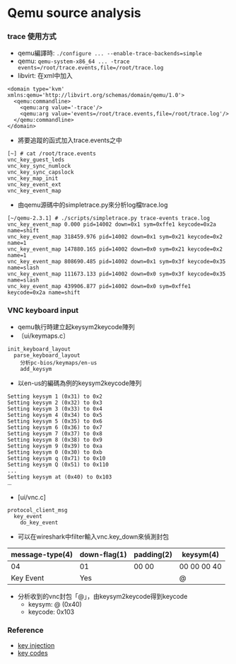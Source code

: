 # Qemu source analysis
### trace 使用方式
* qemu編譯時: `./configure ... --enable-trace-backends=simple`
* qemu: 
`qemu-system-x86_64 ... -trace events=/root/trace.events,file=/root/trace.log`
* libvirt: 在xml中加入
```
<domain type='kvm' xmlns:qemu='http://libvirt.org/schemas/domain/qemu/1.0'>
  <qemu:commandline>
    <qemu:arg value='-trace'/>
    <qemu:arg value='events=/root/trace.events,file=/root/trace.log'/>
  </qemu:commandline>
</domain>
```
* 將要追蹤的函式加入trace.events之中
```
[~] # cat /root/trace.events
vnc_key_guest_leds
vnc_key_sync_numlock
vnc_key_sync_capslock
vnc_key_map_init
vnc_key_event_ext
vnc_key_event_map
```
* 由qemu源碼中的simpletrace.py來分析log檔trace.log
```
[~/qemu-2.3.1] # ./scripts/simpletrace.py trace-events trace.log
vnc_key_event_map 0.000 pid=14002 down=0x1 sym=0xffe1 keycode=0x2a name=shift
vnc_key_event_map 318459.976 pid=14002 down=0x1 sym=0x21 keycode=0x2 name=1
vnc_key_event_map 147880.165 pid=14002 down=0x0 sym=0x21 keycode=0x2 name=1
vnc_key_event_map 808690.485 pid=14002 down=0x1 sym=0x3f keycode=0x35 name=slash
vnc_key_event_map 111673.133 pid=14002 down=0x0 sym=0x3f keycode=0x35 name=slash
vnc_key_event_map 439906.877 pid=14002 down=0x0 sym=0xffe1 keycode=0x2a name=shift
```
### VNC keyboard input
* qemu執行時建立起keysym2keycode陣列
* 〔ui/keymaps.c〕
```
init_keyboard_layout
  parse_keyboard_layout
    分析pc-bios/keymaps/en-us
    add_keysym
```
* 以en-us的編碼為例的keysym2keycode陣列
```
Setting keysym 1 (0x31) to 0x2
Setting keysym 2 (0x32) to 0x3
Setting keysym 3 (0x33) to 0x4
Setting keysym 4 (0x34) to 0x5
Setting keysym 5 (0x35) to 0x6
Setting keysym 6 (0x36) to 0x7
Setting keysym 7 (0x37) to 0x8
Setting keysym 8 (0x38) to 0x9
Setting keysym 9 (0x39) to 0xa
Setting keysym 0 (0x30) to 0xb
Setting keysym q (0x71) to 0x10
Setting keysym Q (0x51) to 0x110
...
Setting keysym at (0x40) to 0x103
‧‧‧
```
* [ui/vnc.c]
```
protocol_client_msg
  key_event
    do_key_event
```
* 可以在wireshark中filter輸入vnc.key_down來偵測封包

|message-type(4)|down-flag(1)|padding(2)|keysym(4)  |
|---------------|------------|----------|-----------|
|             04|          01|     00 00|00 00 00 40|
|      Key Event|         Yes|          |          @|
* 分析收到的vnc封包「@」，由keysym2keycode得到keycode
  * keysym: @ (0x40)
  * keycode: 0x103


### Reference
 * [key injection](https://www.berrange.com/posts/2011/09/23/injecting-fake-keyboard-events-to-kvm-guests-via-libvirt/)
 * [key codes](https://www.berrange.com/tags/key-codes/)

